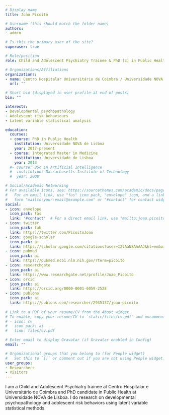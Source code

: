 ```yaml
---
# Display name
title: João Picoito

# Username (this should match the folder name)
authors:
- admin

# Is this the primary user of the site?
superuser: true

# Role/position
role: Child and Adolescent Psychiatry Trainee & PhD (c) in Public Health

# Organizations/Affiliations
organizations:
- name: Centro Hospitalar Universitário de Coimbra / Universidade NOVA de Lisboa
  url: ""

# Short bio (displayed in user profile at end of posts)
bio: ""

interests:
- Developmental psychopathology
- Adolescent risk behaviours
- Latent variable statistical analysis

education:
  courses:
  - course: PhD in Public Health
    institution: Universidade NOVA de Lisboa
    year: 2017-present
  - course: Integrated Master in Medicine
    institution: Universidade de Lisboa
    year: 2013
  #- course: BSc in Artificial Intelligence
  #  institution: Massachusetts Institute of Technology
  #  year: 2008

# Social/Academic Networking
# For available icons, see: https://sourcethemes.com/academic/docs/page-builder/#icons
#   For an email link, use "fas" icon pack, "envelope" icon, and a link in the
#   form "mailto:your-email@example.com" or "#contact" for contact widget.
social:
- icon: envelope
  icon_pack: fas
  link: '#contact'  # For a direct email link, use "mailto:joao.picoito@gmail.com".
- icon: twitter
  icon_pack: fab
  link: https://twitter.com/PicoitoJoao
- icon: google-scholar
  icon_pack: ai
  link: https://scholar.google.com/citations?user=I2lAaN8AAAAJ&hl=en&oi=ao
- icon: pubmed
  icon_pack: ai
  link: https://pubmed.ncbi.nlm.nih.gov/?term=picoito
- icon: researchgate
  icon_pack: ai
  link: https://www.researchgate.net/profile/Joao_Picoito
- icon: orcid
  icon_pack: ai
  link: https://orcid.org/0000-0001-6059-2528
- icon: publons
  icon_pack: ai
  link: https://publons.com/researcher/2935137/joao-picoito
  
# Link to a PDF of your resume/CV from the About widget.
# To enable, copy your resume/CV to `static/files/cv.pdf` and uncomment the lines below.
# - icon: cv
#   icon_pack: ai
#   link: files/cv.pdf

# Enter email to display Gravatar (if Gravatar enabled in Config)
email: ""

# Organizational groups that you belong to (for People widget)
#   Set this to `[]` or comment out if you are not using People widget.
user_groups:
- Researchers
- Visitors
---
```


I am a Child and Adolescent Psychiatry trainee at Centro Hospitalar e Universitário de Coimbra and PhD candidate in Public Health at Universidade NOVA de Lisboa. I do research on developmental psychopathology and adolescent risk behaviors using latent variable statistical methods.
